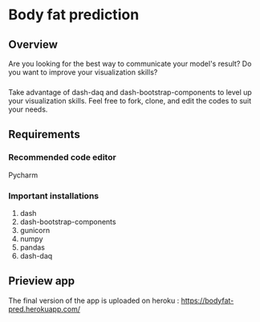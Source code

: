 # Body fat prediction
## Overview
Are you looking for the best way to communicate your model's result? Do you want to improve your visualization skills?
###
Take advantage of dash-daq and dash-bootstrap-components to level up your visualization skills. Feel free to fork, clone, and edit the codes to suit your needs.

## Requirements
### Recommended code editor
Pycharm
### Important installations
1. dash
2. dash-bootstrap-components
3. gunicorn
4. numpy
5. pandas
6. dash-daq

## Prieview app
The final version of the app is uploaded on heroku : https://bodyfat-pred.herokuapp.com/

